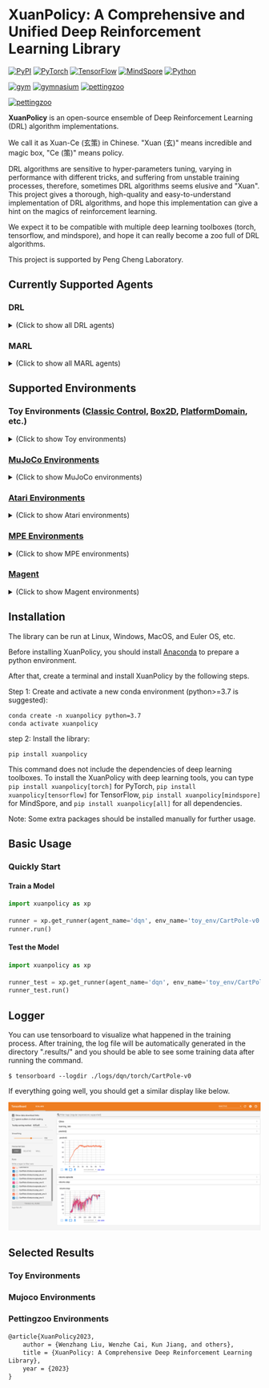 # XuanPolicy: A Comprehensive and Unified Deep Reinforcement Learning Library #

[![PyPI](https://img.shields.io/badge/PyPI-0.1.6-green)](https://pypi.org/project/xuanpolicy/)
[![PyTorch](https://img.shields.io/badge/PyTorch-%3E%3D1.13.0-red)](https://pytorch.org/get-started/locally/)
[![TensorFlow](https://img.shields.io/badge/TensorFlow-%3E%3D2.6.0-orange)](https://www.tensorflow.org/install)
[![MindSpore](https://img.shields.io/badge/MindSpore-%3E%3D1.10.1-blue)](https://www.mindspore.cn/install/en)
[![Python](https://img.shields.io/badge/Python-3.7%7C3.8%7C3.9%7C3.10-yellow)](https://www.anaconda.com/download)

[![gym](https://img.shields.io/badge/gym-%3E%3D0.21.0-blue)](https://www.gymlibrary.dev/)
[![gymnasium](https://img.shields.io/badge/gymnasium-%3E%3D0.28.1-blue)](https://www.gymlibrary.dev/)
[![pettingzoo](https://img.shields.io/badge/PettingZoo-%3E%3D1.23.0-blue)](https://pettingzoo.farama.org/)

[![pettingzoo](https://img.shields.io/badge/License-MIT-yellowgreen)](https://github.com/wenzhangliu/XuanPolicy/blob/master/LICENSE.txt)


[//]: # ([![Conda]&#40;https://img.shields.io/conda/vn/conda-forge/tianshou&#41;]&#40;https://github.com/conda-forge/tianshou-feedstock&#41;)

[//]: # ([![Read the Docs]&#40;https://img.shields.io/readthedocs/tianshou&#41;]&#40;https://tianshou.readthedocs.io/en/master&#41;)

[//]: # ([![Read the Docs]&#40;https://img.shields.io/readthedocs/tianshou-docs-zh-cn?label=%E4%B8%AD%E6%96%87%E6%96%87%E6%A1%A3&#41;]&#40;https://tianshou.readthedocs.io/zh/master/&#41;)

[//]: # ([![Unittest]&#40;https://github.com/thu-ml/tianshou/workflows/Unittest/badge.svg?branch=master&#41;]&#40;https://github.com/thu-ml/tianshou/actions&#41;)

[//]: # ([![codecov]&#40;https://img.shields.io/codecov/c/gh/thu-ml/tianshou&#41;]&#40;https://codecov.io/gh/thu-ml/tianshou&#41;)

[//]: # ([![GitHub issues]&#40;https://img.shields.io/github/issues/thu-ml/tianshou&#41;]&#40;https://github.com/thu-ml/tianshou/issues&#41;)

[//]: # ([![GitHub stars]&#40;https://img.shields.io/github/stars/thu-ml/tianshou&#41;]&#40;https://github.com/thu-ml/tianshou/stargazers&#41;)

[//]: # ([![GitHub forks]&#40;https://img.shields.io/github/forks/thu-ml/tianshou&#41;]&#40;https://github.com/thu-ml/tianshou/network&#41;)

[//]: # ([![GitHub license]&#40;https://img.shields.io/github/license/thu-ml/tianshou&#41;]&#40;https://github.com/thu-ml/tianshou/blob/master/LICENSE&#41;)

**XuanPolicy** is an open-source ensemble of Deep Reinforcement Learning (DRL) algorithm implementations.

We call it as Xuan-Ce (玄策) in Chinese. 
"Xuan (玄)" means incredible and magic box, "Ce (策)" means policy.

DRL algorithms are sensitive to hyper-parameters tuning, varying in performance with different tricks, 
and suffering from unstable training processes, therefore, sometimes DRL algorithms seems elusive and "Xuan". 
This project gives a thorough, high-quality and easy-to-understand implementation of DRL algorithms, 
and hope this implementation can give a hint on the magics of reinforcement learning.

We expect it to be compatible with multiple deep learning toolboxes (torch, tensorflow, and mindspore),
and hope it can really become a zoo full of DRL algorithms. 

This project is supported by Peng Cheng Laboratory.

## Currently Supported Agents

### DRL

<details close>
<summary>(Click to show all DRL agents)</summary>

- Vanilla Policy Gradient - PG [[Paper](https://proceedings.neurips.cc/paper/2001/file/4b86abe48d358ecf194c56c69108433e-Paper.pdf)]
- Phasic Policy Gradient - PPG [[Paper](http://proceedings.mlr.press/v139/cobbe21a/cobbe21a.pdf)] [[Code](https://github.com/openai/phasic-policy-gradient)]
- Advantage Actor Critic - A2C [[Paper](http://proceedings.mlr.press/v48/mniha16.pdf)] [[Code](https://github.com/openai/baselines/tree/master/baselines/a2c)]
- Soft actor-critic based on maximum entropy - SAC [[Paper](http://proceedings.mlr.press/v80/haarnoja18b/haarnoja18b.pdf)] [[Code](http://github.com/haarnoja/sac)]
- Soft actor-critic for discrete actions - SAC-Discrete [[Paper](https://arxiv.org/pdf/1910.07207.pdf)] [[Code](https://github.com/p-christ/Deep-Reinforcement-Learning-Algorithms-with-PyTorch)]
- Proximal Policy Optimization with clipped objective - PPO-Clip [[Paper](https://arxiv.org/pdf/1707.06347.pdf)] [[Code]( https://github.com/berkeleydeeprlcourse/homework/tree/master/hw4)]
- Proximal Policy Optimization with KL divergence - PPO-KL [[Paper](https://arxiv.org/pdf/1707.06347.pdf)] [[Code]( https://github.com/berkeleydeeprlcourse/homework/tree/master/hw4)]
- Deep Q Network - DQN [[Paper](https://www.nature.com/articles/nature14236)]
- DQN with Double Q-learning - Double DQN [[Paper](https://ojs.aaai.org/index.php/AAAI/article/view/10295)]
- DQN with Dueling network - Dueling DQN [[Paper](http://proceedings.mlr.press/v48/wangf16.pdf)]
- DQN with Prioritized Experience Replay - PER [[Paper](https://arxiv.org/pdf/1511.05952.pdf)]
- DQN with Parameter Space Noise for Exploration - NoisyNet [[Paper](https://arxiv.org/pdf/1706.01905.pdf)]
- DQN with Convolutional Neural Network - C-DQN [[Paper](https://ieeexplore.ieee.org/abstract/document/9867958/)]
- DQN with Long Short-term Memory - L-DQN [[Paper](https://link.springer.com/article/10.1007/s10489-022-04317-2)]
- DQN with CNN and Long Short-term Memory - CL-DQN [[Paper](https://link.springer.com/article/10.1007/s10489-022-04317-2)]
- DQN with Quantile Regression - QRDQN [[Paper](https://ojs.aaai.org/index.php/AAAI/article/view/11791)]
- Distributional Reinforcement Learning - C51 [[Paper](http://proceedings.mlr.press/v70/bellemare17a/bellemare17a.pdf)]
- Deep Deterministic Policy Gradient - DDPG [[Paper](https://arxiv.org/pdf/1509.02971.pdf)] [[Code](https://github.com/openai/baselines/tree/master/baselines/ddpg)]
- Twin Delayed Deep Deterministic Policy Gradient - TD3 [[Paper](http://proceedings.mlr.press/v80/fujimoto18a/fujimoto18a.pdf)][[Code](https://github.com/sfujim/TD3)]
- Parameterised deep Q network - P-DQN [[Paper](https://arxiv.org/pdf/1810.06394.pdf)]
- Multi-pass parameterised deep Q network - MP-DQN [[Paper](https://arxiv.org/pdf/1905.04388.pdf)] [[Code](https://github.com/cycraig/MP-DQN)]
- Split parameterised deep Q network - SP-DQN [[Paper](https://arxiv.org/pdf/1810.06394.pdf)]
</details>

### MARL
<details close>
<summary>(Click to show all MARL agents)</summary>

- Independent Q-learning - IQL [[Paper](https://hal.science/file/index/docid/720669/filename/Matignon2012independent.pdf)] [[Code](https://github.com/oxwhirl/pymarl)]
- Value Decomposition Networks - VDN [[Paper](https://arxiv.org/pdf/1706.05296.pdf)] [[Code](https://github.com/oxwhirl/pymarl)]
- Q-mixing networks - QMIX [[Paper](http://proceedings.mlr.press/v80/rashid18a/rashid18a.pdf)] [[Code](https://github.com/oxwhirl/pymarl)]
- Weighted Q-mixing networks - WQMIX [[Paper](https://proceedings.neurips.cc/paper/2020/file/73a427badebe0e32caa2e1fc7530b7f3-Paper.pdf)] [[Code](https://github.com/oxwhirl/wqmix)]
- Q-transformation - QTRAN [[Paper](http://proceedings.mlr.press/v97/son19a/son19a.pdf)] [[Code](https://github.com/Sonkyunghwan/QTRAN)]
- Deep Coordination Graphs - DCG [[Paper](http://proceedings.mlr.press/v119/boehmer20a/boehmer20a.pdf)] [[Code](https://github.com/wendelinboehmer/dcg)]
- Independent Deep Deterministic Policy Gradient - IDDPG [[Paper](https://proceedings.neurips.cc/paper/2017/file/68a9750337a418a86fe06c1991a1d64c-Paper.pdf)]
- Multi-agent Deep Deterministic Policy Gradient - MADDPG [[Paper](https://proceedings.neurips.cc/paper/2017/file/68a9750337a418a86fe06c1991a1d64c-Paper.pdf)] [[Code](https://github.com/openai/maddpg)]
- Counterfactual Multi-agent Policy Gradient - COMA [[Paper](https://ojs.aaai.org/index.php/AAAI/article/view/11794)] [[Code](https://github.com/oxwhirl/pymarl)]
- Multi-agent Proximal Policy Optimization - MAPPO [[Paper](https://proceedings.neurips.cc/paper_files/paper/2022/file/9c1535a02f0ce079433344e14d910597-Paper-Datasets_and_Benchmarks.pdf)] [[Code](https://github.com/marlbenchmark/on-policy)]
- Mean-Field Q-learning - MFQ [[Paper](http://proceedings.mlr.press/v80/yang18d/yang18d.pdf)] [[Code](https://github.com/mlii/mfrl)]
- Mean-Field Actor-Critic - MFAC [[Paper](http://proceedings.mlr.press/v80/yang18d/yang18d.pdf)] [[Code](https://github.com/mlii/mfrl)]
- Independent Soft Actor-Critic - ISAC 
- Multi-agent Soft Actor-Critic - MASAC [[Paper](https://arxiv.org/pdf/2104.06655.pdf)]
- Multi-agent Twin Delayed Deep Deterministic Policy Gradient - MATD3 [[Paper](https://arxiv.org/pdf/1910.01465.pdf)]

</details>

## Supported Environments

### Toy Environments ([Classic Control](https://www.gymlibrary.dev/environments/classic_control/), [Box2D](https://www.gymlibrary.dev/environments/box2d/), [PlatformDomain](https://github.com/cycraig/gym-platform), etc.)

<details close>
<summary>(Click to show Toy environments)</summary>

<table rules="none" align="center"><tr>
<td> <center>
<img src="./figures/toy/cart_pole.gif" height=100" /><br/><font color="AAAAAA">CartPole</font>
</center></td>
<td> <center>
<img src="./figures/toy/pendulum.gif" height=100" /> <br/> <font color="AAAAAA">Pendulum</font>
</center> </td>
<td> <center>
<img src="./figures/toy/acrobot.gif" height=100" /> <br/> <font color="AAAAAA">Acrobot</font>
</center> </td>
<td> <center>
<img src="./figures/toy/mountain_car.gif" height=100" /> <br/> <font color="AAAAAA">MountainCar</font>
</center> </td>
</tr>
</table>

<table rules="none" align="center"> <tr>
<td> <center>
<img src="./figures/toy/lunar_lander.gif" height=100" /> <br/> <font color="AAAAAA">Lunar_lander</font>
</center> </td>
<td> <center>
<img src="./figures/toy/platform_domain.png" width="365" height = "90" /> <br/> <font color="AAAAAA">PlatformDomain</font>
</center> </td>
<td> <center> <br/> <font color="AAAAAA">...</font>
</center></td>
</tr>
</table>

</details>

### [MuJoCo Environments](https://www.gymlibrary.dev/environments/mujoco/)

<details close>
<summary>(Click to show MuJoCo environments)</summary>

<table rules="none" align="center"><tr>
<td> <center>
<img src="./figures/mujoco/ant.gif" height=100" /><br/><font color="AAAAAA">Ant</font>
</center></td>
<td> <center>
<img src="./figures/mujoco/half_cheetah.gif" height=100" /> <br/> <font color="AAAAAA">HalfCheetah</font>
</center> </td>
<td> <center>
<img src="./figures/mujoco/hopper.gif" height=100" /> <br/> <font color="AAAAAA">Hopper</font>
</center> </td>
<td> <center>
<img src="./figures/mujoco/humanoid.gif" height=100" /> <br/> <font color="AAAAAA">Humanoid</font>
</center> </td>
</tr>
<tr>
<td> <center>
<img src="./figures/mujoco/inverted_pendulum.gif" height=100" /><br/><font color="AAAAAA">InvertedPendulum</font>
</center></td>
<td> <center>
<img src="./figures/mujoco/reacher.gif" height=100" /> <br/> <font color="AAAAAA">Reacher</font>
</center> </td>
<td> <center>
<img src="./figures/mujoco/swimmer.gif" height=100" /> <br/> <font color="AAAAAA">Swimmer</font>
</center> </td>
<td> <center>
<img src="./figures/mujoco/walker2d.gif" height=100" /> <br/> <font color="AAAAAA">Walker2d</font>
</center> </td>
</tr>
</table>
</details>

### [Atari Environments](https://pettingzoo.farama.org/environments/mpe/)

<details close>
<summary>(Click to show Atari environments)</summary>

</details>

### [MPE Environments](https://pettingzoo.farama.org/environments/mpe/)

<details close>
<summary>(Click to show MPE environments)</summary>

</details>

### [Magent](https://magent2.farama.org/)

<details close>
<summary>(Click to show Magent environments)</summary>

</details>

## Installation

The library can be run at Linux, Windows, MacOS, and Euler OS, etc.

Before installing XuanPolicy, you should install [Anaconda](https://www.anaconda.com/download) to prepare a python environment.

After that, create a terminal and install XuanPolicy by the following steps.

Step 1: Create and activate a new conda environment (python>=3.7 is suggested):

```commandline
conda create -n xuanpolicy python=3.7
conda activate xuanpolicy
```

step 2: Install the library:

```commandline
pip install xuanpolicy
```

This command does not include the dependencies of deep learning toolboxes. To install the XuanPolicy with 
deep learning tools, you can type `pip install xuanpolicy[torch]` for PyTorch, `pip install xuanpolicy[tensorflow]`
for TensorFlow, `pip install xuanpolicy[mindspore]` for MindSpore, and `pip install xuanpolicy[all]` for all dependencies.

Note: Some extra packages should be installed manually for further usage. 

## Basic Usage

### Quickly Start

#### Train a Model

```python
import xuanpolicy as xp

runner = xp.get_runner(agent_name='dqn', env_name='toy_env/CartPole-v0', is_test=False)
runner.run()
```

#### Test the Model

```python
import xuanpolicy as xp

runner_test = xp.get_runner(agent_name='dqn', env_name='toy_env/CartPole-v0', is_test=True)
runner_test.run()
```

## Logger
You can use tensorboard to visualize what happened in the training process. After training, the log file will be automatically generated in the directory ".results/" and you should be able to see some training data after running the command.
``` 
$ tensorboard --logdir ./logs/dqn/torch/CartPole-v0
```
If everything going well, you should get a similar display like below. 

![Tensorboard](./figures/debug.png)

## Selected Results

### Toy Environments

### Mujoco Environments

### Pettingzoo Environments

```
@article{XuanPolicy2023,
    author = {Wenzhang Liu, Wenzhe Cai, Kun Jiang, and others},
    title = {XuanPolicy: A Comprehensive Deep Reinforcement Learning Library},
    year = {2023}
}
```


